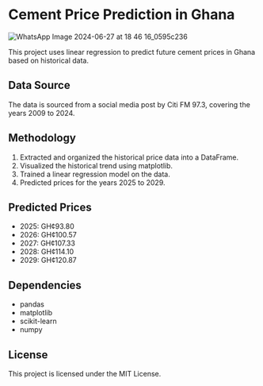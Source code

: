 # Cement Price Prediction in Ghana


![WhatsApp Image 2024-06-27 at 18 46 16_0595c236](https://github.com/Syded74/Cement-Price-Prediction/assets/47427269/0e3f2161-0b10-4e48-a1dd-9c80daeb6143)



This project uses linear regression to predict future cement prices in Ghana based on historical data.


## Data Source

The data is sourced from a social media post by Citi FM 97.3, covering the years 2009 to 2024.

## Methodology

1. Extracted and organized the historical price data into a DataFrame.
2. Visualized the historical trend using matplotlib.
3. Trained a linear regression model on the data.
4. Predicted prices for the years 2025 to 2029.

## Predicted Prices

- 2025: GH¢93.80
- 2026: GH¢100.57
- 2027: GH¢107.33
- 2028: GH¢114.10
- 2029: GH¢120.87

## Dependencies

- pandas
- matplotlib
- scikit-learn
- numpy

## License

This project is licensed under the MIT License.
